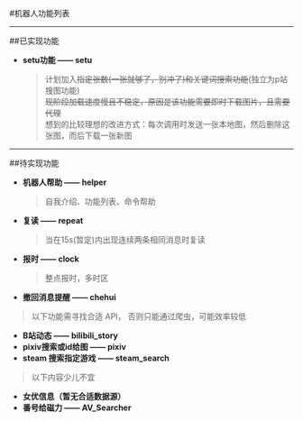 #机器人功能列表
***
##已实现功能
* **setu功能 —— setu**
  >计划加入~~指定张数~~~~(一张就够了，别冲了)~~~~和关键词搜索功能~~(独立为p站搜图功能)  
  >~~现阶段加载速度慢且不稳定，原因是该功能需要即时下载图片，且需要代理~~  
  >想到的比较理想的改进方式：每次调用时发送一张本地图，然后删除这张图，而后下载一张新图
***
##待实现功能

* **机器人帮助 —— helper**
  >自我介绍、功能列表、命令帮助
* **复读 —— repeat**
  >当在15s(暂定)内出现连续两条相同消息时复读
* **报时 —— clock**
  >整点报时，多时区
* **撤回消息提醒 —— chehui**
>以下功能需寻找合适 API， 否则只能通过爬虫，可能效率较低 
* **B站动态 —— bilibili_story**
* **pixiv搜索或id给图 —— pixiv**
* **steam 搜索指定游戏 —— steam_search**
>以下内容少儿不宜  
* **女优信息（暂无合适数据源）**
* **番号给磁力 —— AV_Searcher**



